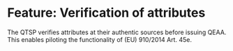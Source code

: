 # Feature: Verification of attributes

The QTSP verifies attributes at their authentic sources before issuing QEAA.
This enables piloting the functionality of (EU) 910/2014 Art. 45e.
